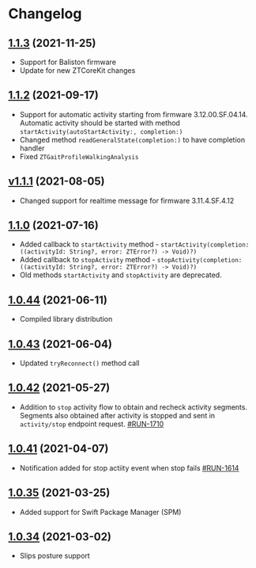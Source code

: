 # Changelog

## [1.1.3](https://github.com/zhortech/ztsafetykit-ios-sdk.git/-/tags/1.1.3) (2021-11-25)

- Support for Baliston firmware
- Update for new ZTCoreKit changes

## [1.1.2](https://github.com/zhortech/ztsafetykit-ios-sdk.git/-/tags/1.1.2) (2021-09-17)

- Support for automatic activity starting from firmware 3.12.00.SF.04.14.  Automatic activity should be started with method `startActivity(autoStartActivity:, completion:)`
- Changed method `readGeneralState(completion:)` to have completion handler
- Fixed `ZTGaitProfileWalkingAnalysis`

## [v1.1.1](https://github.com/zhortech/ztsafetykit-ios-sdk.git/-/tags/1.1.1) (2021-08-05)

- Changed support for realtime message for firmware 3.11.4.SF.4.12

## [1.1.0](https://github.com/zhortech/ztsafetykit-ios-sdk.git/-/tags/1.1.0) (2021-07-16)

- Added callback to `startActivity` method - `startActivity(completion: ((activityId: String?, error: ZTError?) -> Void)?)` 
- Added callback to  `stopActivity` method - `stopActivity(completion: ((activityId: String?, error: ZTError?) -> Void)?)`
- Old methods `startActivity` and `stopActivity` are deprecated. 

## [1.0.44](https://github.com/zhortech/ztsafetykit-ios-sdk.git/-/tags/1.0.44) (2021-06-11)

- Compiled library distribution

## [1.0.43](https://github.com/zhortech/ztsafetykit-ios-sdk.git/-/tags/1.0.43) (2021-06-04)

- Updated `tryReconnect()` method call

## [1.0.42](https://github.com/zhortech/ztsafetykit-ios-sdk.git/-/tags/1.0.42) (2021-05-27)

- Addition to `stop` activity flow to obtain and recheck activity segments. Segments also obtained after activity is stopped and sent in `activity/stop` endpoint request.    [\#RUN-1710](https://zhortech.atlassian.net/browse/RUN-1710)

## [1.0.41](https://github.com/zhortech/ztsafetykit-ios-sdk.git/-/tags/1.0.41) (2021-04-07)

- Notification added for stop actiity event when stop fails  [\#RUN-1614](https://zhortech.atlassian.net/browse/RUN-1614)

## [1.0.35](https://github.com/zhortech/ztsafetykit-ios-sdk.git/-/tags/1.0.35) (2021-03-25)

- Added support for Swift Package Manager (SPM)

## [1.0.34](https://github.com/zhortech/ztsafetykit-ios-sdk.git/-/tags/1.0.34) (2021-03-02)

- Slips posture support  
